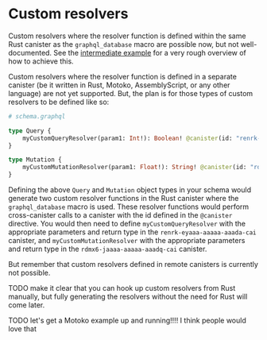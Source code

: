 # Custom resolvers

Custom resolvers where the resolver function is defined within the same Rust canister as the `graphql_database` macro are possible now, but not well-documented.  See the [intermediate example](https://github.com/sudograph/sudograph/tree/main/examples/intermediate) for a very rough overview of how to achieve this.

Custom resolvers where the resolver function is defined in a separate canister (be it written in Rust, Motoko, AssemblyScript, or any other language) are not yet supported. But, the plan is for those types of custom resolvers to be defined like so:

```graphql
# schema.graphql

type Query {
    myCustomQueryResolver(param1: Int!): Boolean! @canister(id: "renrk-eyaaa-aaaaa-aaada-cai")
}

type Mutation {
    myCustomMutationResolver(param1: Float!): String! @canister(id: "rdmx6-jaaaa-aaaaa-aaadq-cai")
}
```

Defining the above `Query` and `Mutation` object types in your schema would generate two custom resolver functions in the Rust canister where the `graphql_database` macro is used. These resolver functions would perform cross-canister calls to a canister with the id defined in the `@canister` directive. You would then need to define `myCustomQueryResolver` with the appropriate parameters and return type in the `renrk-eyaaa-aaaaa-aaada-cai` canister, and `myCustomMutationResolver` with the appropriate parameters and return type in the `rdmx6-jaaaa-aaaaa-aaadq-cai` canister.

But remember that custom resolvers defined in remote canisters is currently not possible.

TODO make it clear that you can hook up custom resolvers from Rust manually, but fully generating the resolvers without the need for Rust will come later.

TODO let's get a Motoko example up and running!!!! I think people would love that